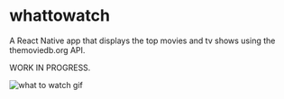 # whattowatch
A React Native app that displays the top movies and tv shows using the themoviedb.org API.

WORK IN PROGRESS.

![what to watch gif](/assets/images/whattowatch.gif?raw=true)
